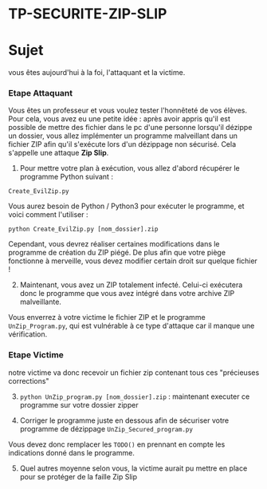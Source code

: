 # TP-SECURITE-ZIP-SLIP

# Sujet

vous êtes aujourd'hui à la foi, l'attaquant et la victime.

### Etape Attaquant

Vous êtes un professeur et vous voulez tester l'honnêteté de vos élèves.<br> Pour cela, vous avez eu une petite idée : après avoir appris qu'il est possible de mettre des fichier dans le pc d'une personne lorsqu'il dézippe un dossier, vous allez implémenter un programme malveillant dans un fichier ZIP afin qu'il s'exécute lors d'un dézippage non sécurisé. Cela s'appelle une attaque <strong>Zip Slip</strong>.

1) Pour mettre votre plan à exécution, vous allez d'abord récupérer le programme Python suivant :

`Create_EvilZip.py` 

Vous aurez besoin de Python / Python3 pour exécuter le programme, et voici comment l'utiliser :
```
python Create_EvilZip.py [nom_dossier].zip
```

Cependant, vous devrez réaliser certaines modifications dans le programme de création du ZIP piégé.
De plus afin que votre piège fonctionne à merveille, vous devez modifier certain droit sur quelque fichier !</br>

2) Maintenant, vous avez un ZIP totalement infecté. Celui-ci exécutera donc le programme que vous avez intégré dans votre archive ZIP malveillante.

Vous enverrez à votre victime le fichier ZIP et le programme `UnZip_Program.py`, qui est vulnérable à ce type d'attaque car il manque une vérification.

### Etape Victime

notre victime va donc recevoir un fichier zip contenant tous ces "précieuses corrections"

3) `python UnZip_program.py [nom_dossier].zip` : maintenant executer ce programme sur votre dossier zipper<br>

4) Corriger le programme juste en dessous afin de sécuriser votre programme de dézippage
`UnZip_Secured_program.py`

Vous devez donc remplacer les `TODO()` en prennant en compte les indications donné dans le programme.</br>

5) Quel autres moyenne selon vous, la victime aurait pu mettre en place pour se protéger de la faille Zip Slip
